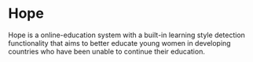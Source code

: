 # Hope
Hope is a online-education system with a built-in learning style detection functionality that aims to better educate young women in developing countries who have been unable to continue their education.
